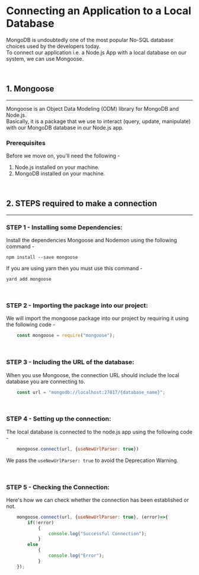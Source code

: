 # Connecting an Application to a Local Database
MongoDB is undoubtedly one of the most popular No-SQL database choices used by the developers today.  
To connect our application i.e. a Node.js App with a local database on our system, we can use Mongoose.

<p>&nbsp</p>

## 1. Mongoose
___
Mongoose is an Object Data Modeling (ODM) library for MongoDB and Node.js.  
Basically, it is a package that we use to interact (query, update, manipulate) with our MongoDB database in our Node.js app.

### **Prerequisites**
Before we move on, you'll need the following - 
1. Node.js installed on your machine.
2. MongoDB installed on your machine.

<p>&nbsp</p>

## 2. STEPS required to make a connection
___
### **STEP 1 - Installing some Dependencies:**
Install the dependencies Mongoose and Nodemon using the following command - 

    npm install --save mongoose 

If you are using yarn then you must use this command - 

    yard add mongoose 

<p>&nbsp</p>

### **STEP 2 - Importing the package into our project:**
We will import the mongoose package into our project by requiring it using the following code - 

```js
    const mongoose = require("mongoose");
```

<p>&nbsp</p>

### **STEP 3 - Including the URL of the database:**
When you use Mongoose, the connection URL should include the local database you are connecting to.

```js
    const url = "mongodb://localhost:27017/{database_name}";
```

<p>&nbsp</p>

### **STEP 4 - Setting up the connection:**
The local database is connected to the node.js app using the following code - 

```js
    mongoose.connect(url, {useNewUrlParser: true})
```

We pass the `useNewUrlParser: true` to avoid the Deprecation Warning.

<p>&nbsp</p>

### **STEP 5 - Checking the Connection:**
Here's how we can check whether the connection has been established or not.

```js
    mongoose.connect(url, {useNewUrlParser: true}, (error)=>{
        if(!error)
            {
                console.log("Successful Connection");
            }
        else
            {
                console.log("Error");
            }
    });
```